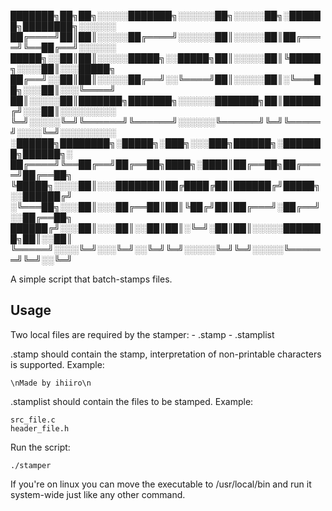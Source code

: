███████╗██╗██╗░░░░░███████╗░░░░░░██╗░░░░░██╗░██████╗████████╗░░░░░░
██╔════╝██║██║░░░░░██╔════╝░░░░░░██║░░░░░██║██╔════╝╚══██╔══╝░░░░░░
█████╗░░██║██║░░░░░█████╗░░█████╗██║░░░░░██║╚█████╗░░░░██║░░░█████╗
██╔══╝░░██║██║░░░░░██╔══╝░░╚════╝██║░░░░░██║░╚═══██╗░░░██║░░░╚════╝
██║░░░░░██║███████╗███████╗░░░░░░███████╗██║██████╔╝░░░██║░░░░░░░░░
╚═╝░░░░░╚═╝╚══════╝╚══════╝░░░░░░╚══════╝╚═╝╚═════╝░░░░╚═╝░░░░░░░░░
░██████╗████████╗░█████╗░███╗░░░███╗██████╗░███████╗██████╗░
██╔════╝╚══██╔══╝██╔══██╗████╗░████║██╔══██╗██╔════╝██╔══██╗
╚█████╗░░░░██║░░░███████║██╔████╔██║██████╔╝█████╗░░██████╔╝
░╚═══██╗░░░██║░░░██╔══██║██║╚██╔╝██║██╔═══╝░██╔══╝░░██╔══██╗
██████╔╝░░░██║░░░██║░░██║██║░╚═╝░██║██║░░░░░███████╗██║░░██║
╚═════╝░░░░╚═╝░░░╚═╝░░╚═╝╚═╝░░░░░╚═╝╚═╝░░░░░╚══════╝╚═╝░░╚═╝

A simple script that batch-stamps files.

## Usage
Two local files are required by the stamper:
		- .stamp
		- .stamplist

.stamp should contain the stamp, interpretation of non-printable characters is supported.
Example:
```
\nMade by ihiiro\n
```

.stamplist should contain the files to be stamped.
Example:
```
src_file.c
header_file.h
```

Run the script:
```
./stamper
```

If you're on linux you can move the executable to /usr/local/bin and run it system-wide just like any other command.

